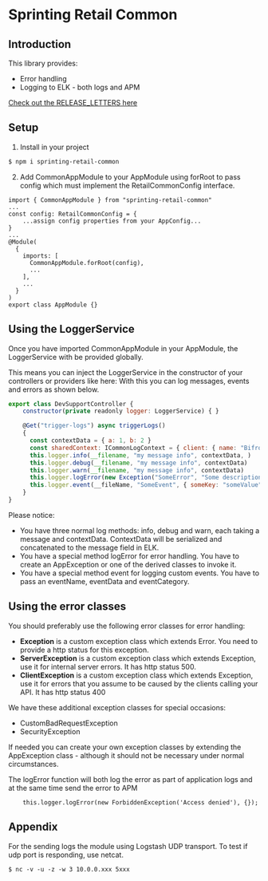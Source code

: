 <h1>Sprinting Retail Common</h1>

<h2>Introduction</h2>
This library provides: 
<ul>
    <li>Error handling</li>
    <li>Logging to ELK - both logs and APM</li>
</ul>

[Check out the RELEASE_LETTERS here](RELEASE_LETTERS.md)

<h2>Setup</h2>

1. Install in your project

```bash
$ npm i sprinting-retail-common
```

2. Add CommonAppModule to your AppModule using forRoot to pass config which must implement the RetailCommonConfig interface.

```
import { CommonAppModule } from "sprinting-retail-common"
...
const config: RetailCommonConfig = {
    ...assign config properties from your AppConfig...
}
...
@Module(
  {
    imports: [
      CommonAppModule.forRoot(config),
      ...
    ],
    ...
  }
)
export class AppModule {}
```

<h2>Using the LoggerService</h2>

Once you have imported CommonAppModule in your AppModule,
the LoggerService with be provided globally.

This means you can inject the LoggerService in the constructor of your controllers or providers like here:
With this you can log messages, events and errors as shown below.

```javascript
export class DevSupportController {
    constructor(private readonly logger: LoggerService) { }

    @Get("trigger-logs") async triggerLogs()
    {
      const contextData = { a: 1, b: 2 }
      const sharedContext: ICommonLogContext = { client: { name: "Bifrost" }, tenantId: 100 }
      this.logger.info(__filename, "my message info", contextData, )
      this.logger.debug(__filename, "my message info", contextData)
      this.logger.warn(__filename, "my message info", contextData)
      this.logger.logError(new Exception("SomeError", "Some description", contextData, innerError))
      this.logger.event(__fileName, "SomeEvent", { someKey: "someValue" }, "SomeCategory")
    }
}
```

Please notice:

- You have three normal log methods: info, debug and warn, each taking a message and contextData. ContextData will be serialized and concatenated to the message field in ELK.
- You have a special method logError for error handling. You have to create an AppException or one of the derived classes to invoke it.
- You have a special method event for logging custom events. You have to pass an eventName, eventData and eventCategory.

<h2>Using the error classes</h2>

You should preferably use the following error classes for error handling:

- **Exception** is a custom exception class which extends Error. You need to provide a http status for this exception.
- **ServerException** is a custom exception class which extends Exception, use it for internal server errors. It has http status 500.
- **ClientException** is a custom exception class which extends Exception, use it for errors that you assume to be caused by the clients calling your API. It has http status 400

We have these additional exception classes for special occasions:

- CustomBadRequestException
- SecurityException

If needed you can create your own exception classes by extending the AppException class - although it should not be necessary under normal circumstances.

The logError function will both log the error as part of application logs and at the same time send the error to APM

```
    this.logger.logError(new ForbiddenException('Access denied'), {});
```

<h2>Appendix</h2>

For the sending logs the module using Logstash UDP transport.
To test if udp port is responding, use netcat.

`$ nc -v -u -z -w 3 10.0.0.xxx 5xxx`
